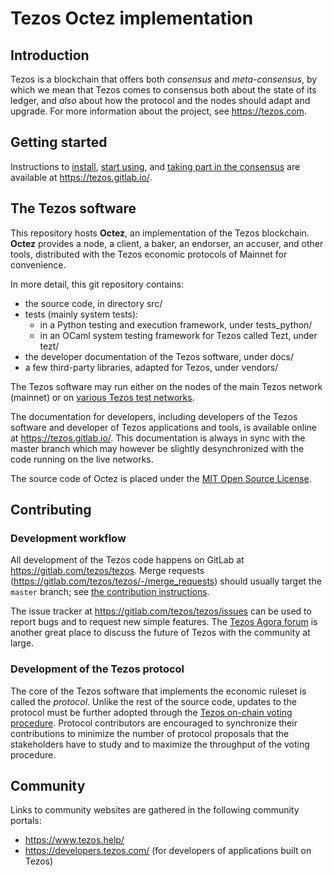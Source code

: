 
# Tezos Octez implementation

## Introduction

Tezos is a blockchain that offers both  _consensus_ and _meta-consensus_, by which we mean that Tezos comes to consensus both about the state of its ledger, and  _also_ about how the
protocol and the nodes should adapt and upgrade.
For more information about the project, see https://tezos.com.

## Getting started

Instructions to
[install](https://tezos.gitlab.io/introduction/howtoget.html), [start
using](https://tezos.gitlab.io/introduction/howtouse.html), and
[taking part in the
consensus](https://tezos.gitlab.io/introduction/howtorun.html) are
available at https://tezos.gitlab.io/.

## The Tezos software

This repository hosts **Octez**, an implementation of the Tezos blockchain.
**Octez** provides a node, a client, a baker, an endorser, an accuser, and other tools, distributed with the Tezos economic protocols of Mainnet for convenience.

In more detail, this git repository contains:
- the source code, in directory src/
- tests (mainly system tests):
  * in a Python testing and execution framework, under tests_python/
  * in an OCaml system testing framework for Tezos called Tezt, under tezt/
- the developer documentation of the Tezos software, under docs/
- a few third-party libraries, adapted for Tezos, under vendors/

The Tezos software may run either on the nodes of
the main Tezos network (mainnet) or on [various Tezos test
networks](https://tezos.gitlab.io/introduction/test_networks.html).

The documentation for developers, including developers of the Tezos software
and developer of Tezos applications and tools, is available
online at https://tezos.gitlab.io/. This documentation is always in
sync with the master branch which may however be slightly
desynchronized with the code running on the live networks.

The source code of Octez is placed under the [MIT Open Source
License](https://opensource.org/licenses/MIT).

## Contributing

### Development workflow

All development of the Tezos code happens on
GitLab at https://gitlab.com/tezos/tezos. Merge requests
(https://gitlab.com/tezos/tezos/-/merge_requests) should usually
target the `master` branch; see [the contribution
instructions](https://tezos.gitlab.io/developer/contributing.html).

The issue tracker at https://gitlab.com/tezos/tezos/issues can be used
to report bugs and to request new simple features. The [Tezos Agora
forum](https://forum.tezosagora.org/) is another great place to
discuss the future of Tezos with the community at large.

### Development of the Tezos protocol

The core of the Tezos software that implements the economic ruleset is
called the *protocol*. Unlike the rest of the source code, updates to the
protocol must be further adopted through the [Tezos
on-chain voting
procedure](https://tezos.gitlab.io/whitedoc/voting.html). Protocol
contributors are encouraged to synchronize their contributions to
minimize the number of protocol proposals that the stakeholders have
to study and to maximize the throughput of the voting procedure.

## Community

Links to community websites are gathered in the following community portals:
- https://www.tezos.help/
- https://developers.tezos.com/ (for developers of applications built on Tezos)
